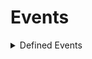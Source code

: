 # Events

<details>

<summary>
Defined Events
</summary>

These events when processed would work without any extra work on your end

### set camera zoom
```LiveScript
camera zoom sets to value 1 (camera zoom doesnt do anything anymore because it is redundant)
camera hudZoom is set to value 2
```

### tween camera zoom
```LiveScript
target camera zoom is set to value 1.
legnth of the tween is value 2.
value 3 is not needed but changes the tweens EasingStyle (Enum.EasingStyle)
value 4 is not needed either but changes the EasingDirection (Enum.EasingDirection)
The tween is also returned so that it could be changed inside of the modchart
```

### add camera zoom
```LiveScript
This event is ignored when CameraZooms setting is set to false
hudZoom is added by value 1 or 0.03
camZoom is added by value 2 or 0.015
```

### camera follow pos
```LiveScript
camControls.camOffset is set to (value 1, value 2, 0)
x value is set to value 1
y value is set to value 2
z value is ignored because FNF is 2D and is not needed
```

### set cam speed
```LiveScript
sets the camera speed to value 1
camSpeed changes how fast the camera moves
```

### camera flash
```LiveScript
This is ignored if distractions are disabled
value 1 controls how fast the flash flashes
value 2 is a string value that should be a hex code. Something like "#FFFFFF"
```

### screen shake
```LiveScript
This event can be interperted in two different ways.
Either value 1 controls duration and value 2 controls the intensity
Or value 1 is a string value separated by a comma like '0.05, 0.1' and controls the duration and intensity of the sceen shake
And value 2 is a string value separated by a comma like '0.05, 0.1' and controls the duration and intensity of the UI shake
```

### hey!
```LiveScript
Currently it only plays Boyfriends animation named "hey" when value 1 is either "boyfriend", "bf", or "0"
Value 1 is the name of the character that dances
```

### lane modifier
```LiveScript
Change the arrows speed in a specific lane of notes
value 1 is the lane in which the arrows will change speeds
value 2 is the new speed that the arrows will go in. This speed value is a multiplier not a scroll speed value
```

### change scroll speed
```LiveScript
This is ignored when ForceSpeed is true
This event changes the scroll speed of all the notes
Value 1 is the new speed at which the scroll will be (it is a multiplier not an exact scroll speed value)
Value 2 is the duration or speed at which the scroll changes speed (if it is less than or equal to 0 it will happen instantly)
```
</details>


